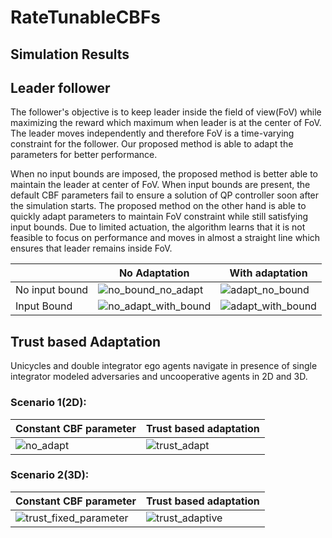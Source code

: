 # RateTunableCBFs

## Simulation Results

## Leader follower
The follower's objective is to keep leader inside the field of view(FoV) while maximizing the reward which maximum when leader is at the center of FoV. The leader moves independently and therefore FoV is a time-varying constraint for the follower. Our proposed method is able to adapt the parameters for better performance. 

When no input bounds are imposed, the proposed method is better able to maintain the leader at center of FoV. When input bounds are present, the default CBF parameters fail to ensure a solution of QP controller soon after the simulation starts. The proposed method on the other hand is able to quickly adapt parameters to maintain FoV constraint while still satisfying input bounds. Due to limited actuation, the algorithm learns that it is not feasible to focus on performance and moves in almost a straight line which ensures that leader remains inside FoV.

|  | No Adaptation | With adaptation |
| --------------| -------------------| -----------------|
| No input bound | ![no_bound_no_adapt](https://user-images.githubusercontent.com/19849515/227720687-a3f1142f-7004-4c7d-b572-b90d29fb6d71.gif) | ![adapt_no_bound](https://user-images.githubusercontent.com/19849515/227720750-57c96b16-f799-44ae-b97d-8fe5f21349dc.gif) |
| Input Bound | ![no_adapt_with_bound](https://user-images.githubusercontent.com/19849515/227720777-b5909dec-079d-4dc3-8562-d94a4118f344.gif) | ![adapt_with_bound](https://user-images.githubusercontent.com/19849515/227720799-cfb15944-8b8e-425c-82a5-33349336f1b3.gif) |


## Trust based Adaptation

Unicycles and double integrator ego agents navigate in presence of single integrator modeled adversaries and uncooperative agents in 2D and 3D.

### Scenario 1(2D):
| Constant CBF parameter | Trust based adaptation |
| --------------| -------------------|
| ![no_adapt](https://user-images.githubusercontent.com/19849515/227721767-75d395db-ca03-47b3-a1cd-08284ad61e6d.gif)| ![trust_adapt](https://user-images.githubusercontent.com/19849515/227721791-3695f2fa-b748-4309-92fa-3d8fb2dfe6f3.gif) |

### Scenario 2(3D): 
| Constant CBF parameter | Trust based adaptation |
| --------------| -------------------|
| ![trust_fixed_parameter](https://user-images.githubusercontent.com/19849515/227721066-e2492b6c-eb11-4a0a-86df-677381d555c3.gif) | ![trust_adaptive](https://user-images.githubusercontent.com/19849515/227721079-a36a6ab0-cb4d-4f57-84d8-bf4628020085.gif) |


